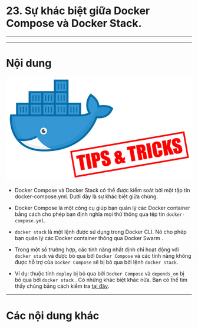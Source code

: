 # 23. Sự khác biệt giữa Docker Compose và Docker Stack.

____
____

# <a name="content">Nội dung</a>

![docker-tips-and-tricks.jpg](/images/docker-tips-and-tricks.jpg)

- Docker Compose và Docker Stack có thể được kiểm soát bởi một tập tin docker-compose.yml. Dưới đây là sự khác biệt giữa chúng.

- Docker Compose là một công cụ giúp bạn quản lý các Docker container bằng cách cho phép bạn định nghĩa mọi thứ thông qua tệp tin `docker-compose.yml`.

- `docker stack` là một lệnh được sử dụng trong Docker CLI. Nó cho phép bạn quản lý các Docker container thông qua Docker Swarm .

- Trong một số trường hợp, các tính năng nhất định chỉ hoạt động với `docker stack` và được bỏ qua bởi `Docker Compose` và các tính năng không được hỗ trợ của `Docker Compose` sẽ bị bỏ qua bởi lệnh `docker stack`.

- Ví dụ: thuộc tính `deploy` bị bỏ qua bởi `Docker Compose` và `depends_on` bị bỏ qua bởi `docker stack` . Có những khác biệt khác nữa. Bạn có thể tìm thấy chúng bằng cách kiểm tra [tại đây](https://docs.docker.com/compose/compose-file/).

____

# <a name="content-others">Các nội dung khác</a>
